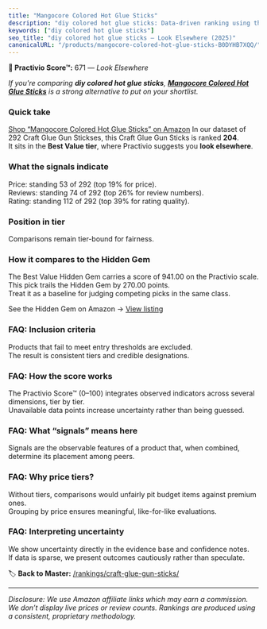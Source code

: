 ```yaml
---
title: "Mangocore Colored Hot Glue Sticks"
description: "diy colored hot glue sticks: Data-driven ranking using the Practivio Score™. Positioned by quality, value, demand, findability, momentum."
keywords: ["diy colored hot glue sticks"]
seo_title: "diy colored hot glue sticks — Look Elsewhere (2025)"
canonicalURL: "/products/mangocore-colored-hot-glue-sticks-B0DYHB7XQQ/"
---
```


**🚫 Practivio Score™:** 671 — _Look Elsewhere_


*If you're comparing **diy colored hot glue sticks**, **[Mangocore Colored Hot Glue Sticks](https://www.amazon.com/dp/B0DYHB7XQQ?tag=practivio-20)** is a strong alternative to put on your shortlist.*
### Quick take
[Shop “Mangocore Colored Hot Glue Sticks” on Amazon](https://www.amazon.com/dp/B0DYHB7XQQ?tag=practivio-20)
In our dataset of 292 Craft Glue Gun Stickses, this Craft Glue Gun Sticks is ranked **204**.  
It sits in the **Best Value tier**, where Practivio suggests you **look elsewhere**.

### What the signals indicate
Price: standing 53 of 292 (top 19% for price).  
Reviews: standing 74 of 292 (top 26% for review numbers).  
Rating: standing 112 of 292 (top 39% for rating quality).  

### Position in tier
Comparisons remain tier-bound for fairness.

### How it compares to the Hidden Gem
The Best Value Hidden Gem carries a score of 941.00 on the Practivio scale.  
This pick trails the Hidden Gem by 270.00 points.  
Treat it as a baseline for judging competing picks in the same class.  

See the Hidden Gem on Amazon → [View listing](https://www.amazon.com/dp/B06W2NBCW5?tag=practivio-20)

### FAQ: Inclusion criteria
Products that fail to meet entry thresholds are excluded.  
The result is consistent tiers and credible designations.

### FAQ: How the score works
The Practivio Score™ (0–100) integrates observed indicators across several dimensions, tier by tier.  
Unavailable data points increase uncertainty rather than being guessed.

### FAQ: What “signals” means here
Signals are the observable features of a product that, when combined, determine its placement among peers.

### FAQ: Why price tiers?
Without tiers, comparisons would unfairly pit budget items against premium ones.  
Grouping by price ensures meaningful, like-for-like evaluations.

### FAQ: Interpreting uncertainty
We show uncertainty directly in the evidence base and confidence notes.  
If data is sparse, we present outcomes cautiously rather than speculate.


🏷️ **Back to Master:** [/rankings/craft-glue-gun-sticks/](/rankings/craft-glue-gun-sticks/)

---
_Disclosure: We use Amazon affiliate links which may earn a commission. We don’t display live prices or review counts. Rankings are produced using a consistent, proprietary methodology._
